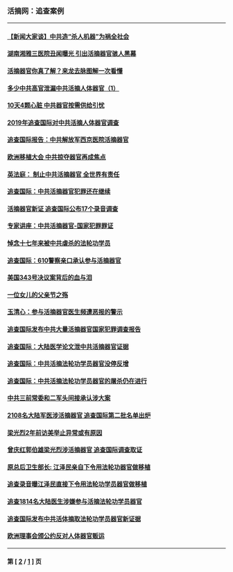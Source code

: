 ### 活摘网：追查案例
---
#### [【新闻大家谈】中共造“杀人机器”为祸全社会](../../pages/nf5880/n14056645.md?09090430) 
#### [湖南湘雅三医院丑闻曝光 引出活摘器官骇人黑幕](../../pages/nf5880/n14051847.md?09090430) 
#### [活摘器官你真了解？来龙去脉图解一次看懂](../../pages/nf5880/n13013820.md?09090430) 
#### [多少中共高官泄漏中共活摘人体器官（1）](../../pages/nf5880/n12671234.md?09090430) 
#### [10天4颗心脏 中共器官按需供给引忧](../../pages/nf5880/n12326366.md?09090430) 
#### [2019年追查国际对中共活摘人体器官调查](../../pages/nf5880/n11917733.md?09090430) 
#### [追查国际报告：中共解放军西京医院活摘器官](../../pages/nf5880/n11838359.md?09090430) 
#### [欧洲移植大会 中共掠夺器官再成焦点](../../pages/nf5880/n11538883.md?09090430) 
#### [英法庭： 制止中共活摘器官 全世界有责任](../../pages/nf5880/n11330691.md?09090430) 
#### [追查国际：中共活摘器官犯罪还在继续](../../pages/nf5880/n11218301.md?09090430) 
#### [活摘器官新证 追查国际公布17个录音调查](../../pages/nf5880/n10897744.md?09090430) 
#### [专家讲座：中共活摘器官-国家犯罪罪证](../../pages/nf5880/n8828153.md?09090430) 
#### [悼念十七年来被中共虐杀的法轮功学员](../../pages/nf5880/n8124823.md?09090430) 
#### [追查国际：610警察亲口承认参与活摘器官](../../pages/nf5880/n8109067.md?09090430) 
#### [美国343号决议案背后的血与泪](../../pages/nf5880/n8020684.md?09090430) 
#### [一位女儿的父亲节之殇](../../pages/nf5880/n8014122.md?09090430) 
#### [玉清心：参与活摘器官医生频遭恶报的警示](../../pages/nf5880/n4637546.md?09090430) 
#### [追查国际发布中共大量活摘器官国家犯罪调查报告](../../pages/nf5880/n4613428.md?09090430) 
#### [追查国际：大陆医学论文泄中共活摘器官证据](../../pages/nf5880/n4608794.md?09090430) 
#### [追查国际：中共活摘法轮功学员器官没停反增](../../pages/nf5880/n4584075.md?09090430) 
#### [追查国际：中共活摘法轮功学员器官的屠杀仍在进行](../../pages/nf5880/n4299154.md?09090430) 
#### [中共三前常委和二军头间接承认涉大案](../../pages/nf5880/n4286244.md?09090430) 
#### [2108名大陆军医涉活摘器官 追查国际第二批名单出炉](../../pages/nf5880/n4284769.md?09090430) 
#### [梁光烈2年前访美举止异常或有原因](../../pages/nf5880/n4279686.md?09090430) 
#### [曾庆红郭伯雄梁光烈涉活摘器官 追查国际调查取证](../../pages/nf5880/n4278462.md?09090430) 
#### [原总后卫生部长: 江泽民亲自下令用法轮功器官做移植](../../pages/nf5880/n4263864.md?09090430) 
#### [追查录音曝江泽民直接下令用法轮功学员器官做移植](../../pages/nf5880/n4261268.md?09090430) 
#### [追查1814名大陆医生涉嫌参与活摘法轮功学员器官](../../pages/nf5880/n4259055.md?09090430) 
#### [追查国际发布中共活体摘取法轮功学员器官新证据](../../pages/nf5880/n4258255.md?09090430) 
#### [欧洲理事会颁公约反对人体器官贩运](../../pages/nf5880/n4206955.md?09090430) 

---
#### 第 [ [2](./2.md?09090430) / [1](./1.md?09090430) ] 页
